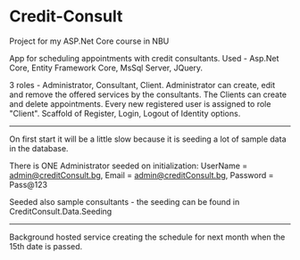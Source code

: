 # Credit-Consult
Project for my ASP.Net Core course in NBU

App for scheduling appointments with credit consultants.
Used - Asp.Net Core, Entity Framework Core, MsSql Server, JQuery.

3 roles - Administrator, Consultant, Client.
Administrator can create, edit and remove the offered services by the consultants.
The Clients can create and delete appointments. Every new registered user is assigned to role "Client". Scaffold of Register, Login, Logout of Identity options.

--------------------------------------------------------------------------------------------------------
On first start it will be a little slow because it is seeding a lot of sample data in the database.

There is ONE Administrator seeded on initialization:
	UserName = admin@creditConsult.bg,
        Email = admin@creditConsult.bg,
	Password = Pass@123

Seeded also sample consultants - the seeding can be found in CreditConsult.Data.Seeding

---------------------------------------------------------------------------------------------------------

Background hosted service creating the schedule for next month when the 15th date is passed.